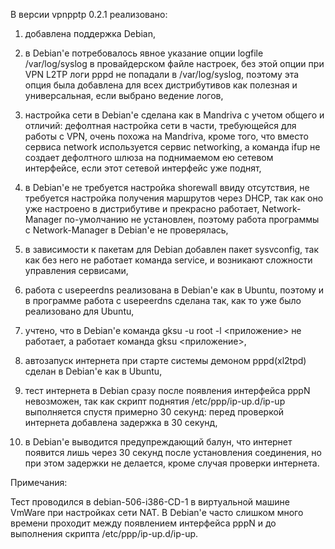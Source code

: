 В версии vpnpptp 0.2.1 реализовано:

1) добавлена поддержка Debian,

2) в Debian'е потребовалось явное указание опции logfile /var/log/syslog в провайдерском файле настроек, без этой опции при VPN L2TP логи pppd не попадали в /var/log/syslog, поэтому эта опция была добавлена для всех дистрибутивов как полезная и универсальная, если выбрано ведение логов,

3) настройка сети в Debian'е сделана как в Mandriva с учетом общего и отличий: дефолтная настройка сети в части, требующейся для работы с VPN, очень похожа на Mandriva, кроме того, что вместо сервиса network используется сервис networking, а команда ifup не создает дефолтного шлюза на поднимаемом ею сетевом интерфейсе, если этот сетевой интерфейс уже поднят,

4) в Debian'е не требуется настройка shorewall ввиду отсутствия, не требуется настройка получения маршрутов через DHCP, так как оно уже настроено в дистрибутиве и прекрасно работает, Network-Manager по-умолчанию не установлен, поэтому работа программы с Network-Manager в Debian'е не проверялась,

5) в зависимости к пакетам для Debian добавлен пакет sysvconfig, так как без него не работает команда service, и возникают сложности управления сервисами,

6) работа с usepeerdns реализована в Debian'е как в Ubuntu, поэтому и в программе работа с usepeerdns сделана так, как то уже было реализовано для Ubuntu,

7) учтено, что в Debian'е команда gksu -u root -l <приложение> не работает, а работает команда gksu <приложение>,

8) автозапуск интернета при старте системы демоном pppd(xl2tpd) сделан в Debian'е как в Ubuntu,

9) тест интернета в Debian сразу после появления интерфейса pppN невозможен, так как скрипт поднятия /etc/ppp/ip-up.d/ip-up выполняется спустя примерно 30 секунд: перед проверкой интернета добавлена задержка в 30 секунд,

10) в Debian'е выводится предупреждающий балун, что интернет появится лишь через 30 секунд после установления соединения, но при этом задержки не делается, кроме случая проверки интернета.

Примечания:

Тест проводился в debian-506-i386-CD-1 в виртуальной машине VmWare при настройках сети NAT. В Debian'е часто слишком много времени проходит между появлением интерфейса pppN и до выполнения скрипта /etc/ppp/ip-up.d/ip-up.